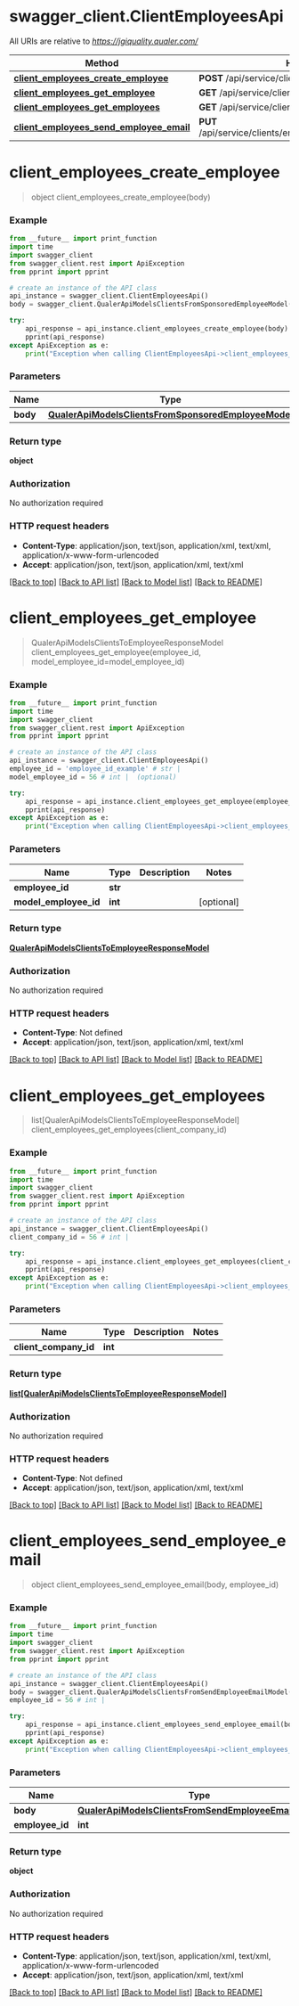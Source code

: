 # swagger_client.ClientEmployeesApi

All URIs are relative to *https://jgiquality.qualer.com/*

Method | HTTP request | Description
------------- | ------------- | -------------
[**client_employees_create_employee**](ClientEmployeesApi.md#client_employees_create_employee) | **POST** /api/service/clients/employees | 
[**client_employees_get_employee**](ClientEmployeesApi.md#client_employees_get_employee) | **GET** /api/service/clients/employees/{EmployeeId} | 
[**client_employees_get_employees**](ClientEmployeesApi.md#client_employees_get_employees) | **GET** /api/service/clients/{clientCompanyId}/employees | 
[**client_employees_send_employee_email**](ClientEmployeesApi.md#client_employees_send_employee_email) | **PUT** /api/service/clients/employees/{employeeId}/sendemail | 

# **client_employees_create_employee**
> object client_employees_create_employee(body)



### Example
```python
from __future__ import print_function
import time
import swagger_client
from swagger_client.rest import ApiException
from pprint import pprint

# create an instance of the API class
api_instance = swagger_client.ClientEmployeesApi()
body = swagger_client.QualerApiModelsClientsFromSponsoredEmployeeModel() # QualerApiModelsClientsFromSponsoredEmployeeModel | 

try:
    api_response = api_instance.client_employees_create_employee(body)
    pprint(api_response)
except ApiException as e:
    print("Exception when calling ClientEmployeesApi->client_employees_create_employee: %s\n" % e)
```

### Parameters

Name | Type | Description  | Notes
------------- | ------------- | ------------- | -------------
 **body** | [**QualerApiModelsClientsFromSponsoredEmployeeModel**](QualerApiModelsClientsFromSponsoredEmployeeModel.md)|  | 

### Return type

**object**

### Authorization

No authorization required

### HTTP request headers

 - **Content-Type**: application/json, text/json, application/xml, text/xml, application/x-www-form-urlencoded
 - **Accept**: application/json, text/json, application/xml, text/xml

[[Back to top]](#) [[Back to API list]](../README.md#documentation-for-api-endpoints) [[Back to Model list]](../README.md#documentation-for-models) [[Back to README]](../README.md)

# **client_employees_get_employee**
> QualerApiModelsClientsToEmployeeResponseModel client_employees_get_employee(employee_id, model_employee_id=model_employee_id)



### Example
```python
from __future__ import print_function
import time
import swagger_client
from swagger_client.rest import ApiException
from pprint import pprint

# create an instance of the API class
api_instance = swagger_client.ClientEmployeesApi()
employee_id = 'employee_id_example' # str | 
model_employee_id = 56 # int |  (optional)

try:
    api_response = api_instance.client_employees_get_employee(employee_id, model_employee_id=model_employee_id)
    pprint(api_response)
except ApiException as e:
    print("Exception when calling ClientEmployeesApi->client_employees_get_employee: %s\n" % e)
```

### Parameters

Name | Type | Description  | Notes
------------- | ------------- | ------------- | -------------
 **employee_id** | **str**|  | 
 **model_employee_id** | **int**|  | [optional] 

### Return type

[**QualerApiModelsClientsToEmployeeResponseModel**](QualerApiModelsClientsToEmployeeResponseModel.md)

### Authorization

No authorization required

### HTTP request headers

 - **Content-Type**: Not defined
 - **Accept**: application/json, text/json, application/xml, text/xml

[[Back to top]](#) [[Back to API list]](../README.md#documentation-for-api-endpoints) [[Back to Model list]](../README.md#documentation-for-models) [[Back to README]](../README.md)

# **client_employees_get_employees**
> list[QualerApiModelsClientsToEmployeeResponseModel] client_employees_get_employees(client_company_id)



### Example
```python
from __future__ import print_function
import time
import swagger_client
from swagger_client.rest import ApiException
from pprint import pprint

# create an instance of the API class
api_instance = swagger_client.ClientEmployeesApi()
client_company_id = 56 # int | 

try:
    api_response = api_instance.client_employees_get_employees(client_company_id)
    pprint(api_response)
except ApiException as e:
    print("Exception when calling ClientEmployeesApi->client_employees_get_employees: %s\n" % e)
```

### Parameters

Name | Type | Description  | Notes
------------- | ------------- | ------------- | -------------
 **client_company_id** | **int**|  | 

### Return type

[**list[QualerApiModelsClientsToEmployeeResponseModel]**](QualerApiModelsClientsToEmployeeResponseModel.md)

### Authorization

No authorization required

### HTTP request headers

 - **Content-Type**: Not defined
 - **Accept**: application/json, text/json, application/xml, text/xml

[[Back to top]](#) [[Back to API list]](../README.md#documentation-for-api-endpoints) [[Back to Model list]](../README.md#documentation-for-models) [[Back to README]](../README.md)

# **client_employees_send_employee_email**
> object client_employees_send_employee_email(body, employee_id)



### Example
```python
from __future__ import print_function
import time
import swagger_client
from swagger_client.rest import ApiException
from pprint import pprint

# create an instance of the API class
api_instance = swagger_client.ClientEmployeesApi()
body = swagger_client.QualerApiModelsClientsFromSendEmployeeEmailModel() # QualerApiModelsClientsFromSendEmployeeEmailModel | 
employee_id = 56 # int | 

try:
    api_response = api_instance.client_employees_send_employee_email(body, employee_id)
    pprint(api_response)
except ApiException as e:
    print("Exception when calling ClientEmployeesApi->client_employees_send_employee_email: %s\n" % e)
```

### Parameters

Name | Type | Description  | Notes
------------- | ------------- | ------------- | -------------
 **body** | [**QualerApiModelsClientsFromSendEmployeeEmailModel**](QualerApiModelsClientsFromSendEmployeeEmailModel.md)|  | 
 **employee_id** | **int**|  | 

### Return type

**object**

### Authorization

No authorization required

### HTTP request headers

 - **Content-Type**: application/json, text/json, application/xml, text/xml, application/x-www-form-urlencoded
 - **Accept**: application/json, text/json, application/xml, text/xml

[[Back to top]](#) [[Back to API list]](../README.md#documentation-for-api-endpoints) [[Back to Model list]](../README.md#documentation-for-models) [[Back to README]](../README.md)

